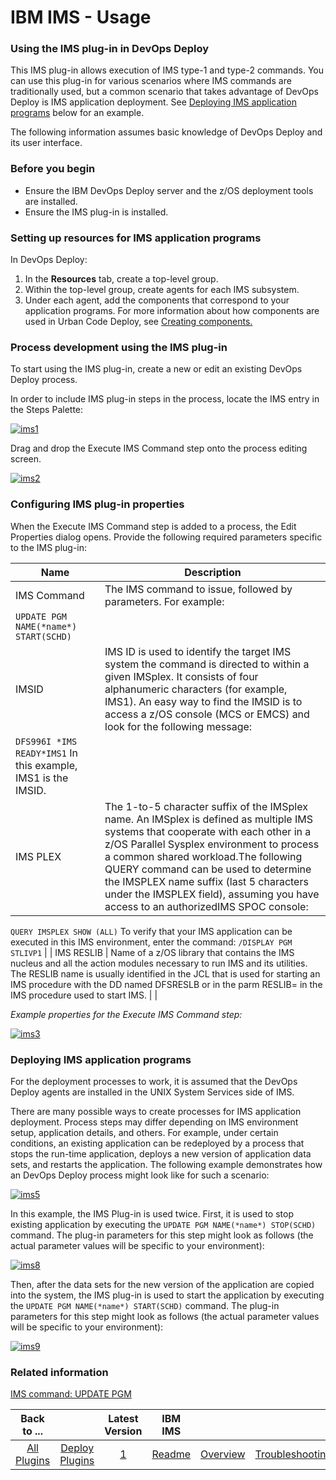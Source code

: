 
# IBM IMS - Usage

### Using the IMS plug-in in DevOps Deploy

This IMS plug-in allows execution of IMS type-1 and type-2 commands. You can use this plug-in for various scenarios where IMS commands are traditionally used, but a common scenario that takes advantage of DevOps Deploy is IMS application deployment. See [Deploying IMS application programs](#deploy_application) below for an example.


The following information assumes basic knowledge of DevOps Deploy and its user interface.


### Before you begin

* Ensure the IBM DevOps Deploy server and the z/OS deployment tools are installed.
* Ensure the IMS plug-in is installed.


### Setting up resources for IMS application programs

In DevOps Deploy:

1. In the **Resources** tab, create a top-level group.
2. Within the top-level group, create agents for each IMS subsystem.
3. Under each agent, add the components that correspond to your application programs. For more information about how components are used in Urban Code Deploy, see [Creating components.](https://www.ibm.com/docs/en/urbancode-deploy/7.2.3?topic=deployment-components)


### Process development using the IMS plug-in

To start using the IMS plug-in, create a new or edit an existing DevOps Deploy process.

In order to include IMS plug-in steps in the process, locate the IMS entry in the Steps Palette:

[![ims1](media/ims1.png)](media/ims1.png)

Drag and drop the Execute IMS Command step onto the process editing screen.

[![ims2](media/ims2.png)](media/ims2.png)


### Configuring IMS plug-in properties

When the Execute IMS Command step is added to a process, the Edit Properties dialog opens. Provide the following required parameters specific to the IMS plug-in:


| Name | Description |
| --- | --- |
| IMS Command | The IMS command to issue, followed by parameters. For example:
`UPDATE PGM NAME(*name*) START(SCHD)` |
| IMSID | IMS ID is used to identify the target IMS system the command is directed to within a given IMSplex. It consists of four alphanumeric characters (for example, IMS1). An easy way to find the IMSID is to access a z/OS console (MCS or EMCS) and look for the following message:
`DFS996I *IMS READY*IMS1`  In this example, IMS1 is the IMSID. |
| IMS PLEX | The 1-to-5 character suffix of the IMSplex name. An IMSplex is defined as multiple IMS systems that cooperate with each other in a z/OS Parallel Sysplex environment to process a common shared workload.The following QUERY command can be used to determine the IMSPLEX name suffix (last 5 characters under the IMSPLEX field), assuming you have access to an authorizedIMS SPOC console:
`QUERY IMSPLEX SHOW (ALL)` To verify that your IMS application can be executed in this IMS environment, enter the command:
`/DISPLAY PGM STLIVP1` |
| IMS RESLIB | Name of a z/OS library that contains the IMS nucleus and all the action modules necessary to run IMS and its utilities. The RESLIB name is usually identified in the JCL that is used for starting an IMS procedure with the DD named DFSRESLB or in the parm RESLIB= in the IMS procedure used to start IMS. |
|

*Example properties for the Execute IMS Command step:*

[![ims3](media/ims3.png)](media/ims3.png)



### Deploying IMS application programs

For the deployment processes to work, it is assumed that the DevOps Deploy agents are installed in the UNIX System Services side of IMS.

There are many possible ways to create processes for IMS application deployment. Process steps may differ depending on IMS environment setup, application details, and others. For example, under certain conditions, an existing application can be redeployed by a process that stops the run-time application, deploys a new version of application data sets, and restarts the application. The following example demonstrates how an DevOps Deploy process might look like for such a scenario:

[![ims5](media/ims5.png)](media/ims5.png)

In this example, the IMS Plug-in is used twice. First, it is used to stop existing application by executing the `UPDATE PGM NAME(*name*) STOP(SCHD)` command. The plug-in parameters for this step might look as follows (the actual parameter values will be specific to your environment):

[![ims8](media/ims8.png)](media/ims8.png)

Then, after the data sets for the new version of the application are copied into the system, the IMS plug-in is used to start the application by executing the `UPDATE PGM NAME(*name*) START(SCHD)` command. The plug-in parameters for this step might look as follows (the actual parameter values will be specific to your environment):

[![ims9](media/ims9.png)](media/ims9.png)

### Related information

[IMS command: UPDATE PGM](http://www-01.ibm.com/support/knowledgecenter/SSEPH2_13.1.0/com.ibm.ims13.doc.cr/imscmds/ims_updatepgm.htm)


|Back to ...||Latest Version|IBM IMS |||||
| :---: | :---: | :---: | :---: | :---: | :---: | :---: | :---: |
|[All Plugins](../../index.md)|[Deploy Plugins](../README.md)|[1](https://raw.githubusercontent.com/UrbanCode/IBM-UCD-PLUGINS/main/files/IMSz/IMS_Plugin_v1.zip)|[Readme](README.md)|[Overview](overview.md)|[Troubleshooting](troubleshooting.md)|[Steps](steps.md)|[Downloads](downloads.md)|
